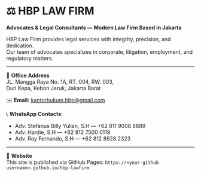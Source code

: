 # ⚖️ HBP LAW FIRM

**Advocates & Legal Consultants — Modern Law Firm Based in Jakarta**

HBP Law Firm provides legal services with integrity, precision, and dedication.  
Our team of advocates specializes in corporate, litigation, employment, and regulatory matters.

---

📍 **Office Address**  
JL. Mangga Raya No. 1A, RT. 004, RW. 003,  
Duri Kepa, Kebon Jeruk, Jakarta Barat  

✉️ **Email:** kantorhukum.hbp@gmail.com  

📞 **WhatsApp Contacts:**  
- Adv. Stefanus Billy Yulian, S.H — +62 811 9008 8889  
- Adv. Hardie, S.H — +62 812 7500 0119  
- Adv. Roy Fernando, S.H — +62 812 8928 2323

---

🔗 **Website**  
This site is published via GitHub Pages: `https://<your-github-username>.github.io/hbp-lawfirm`

